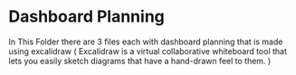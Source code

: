 # Dashboard Planning

In This Folder there are 3 files each with dashboard planning that is made using excalidraw ( Excalidraw is a virtual collaborative whiteboard tool that lets you easily sketch diagrams that have a hand-drawn feel to them. )

